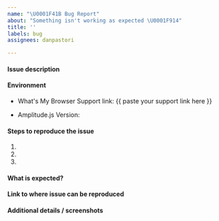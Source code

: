 ```yaml
---
name: "\U0001F41B Bug Report"
about: "Something isn't working as expected \U0001F914"
title: ''
labels: bug
assignees: danpastori

---
```


<!-- Please use this template to help us answer your question faster! -->

<!-- FEATURE REQUESTS: If you are proposing a new feature, replace this entire text with a detailed description on why at least 90% of Amplitude.js users will want to use your feature. -->

<!-- BUG REPORTS: Complete the sections below: -->

#### Issue description
<!-- Replace this comment with a short explanation of what is going on -->

#### Environment

<!-- On the device you are experiencing issues, go to https://www.whatsmybrowser.org/. Paste your support URL below -->
- What's My Browser Support link: {{ paste your support link here }}
<!-- Run `Amplitude.getVersion()` in your browser console" -->
- Amplitude.js Version:

#### Steps to reproduce the issue

1.  
2.  
3.  

#### What is expected?
<!-- Give us an explanation of what should be happening -->

#### Link to where issue can be reproduced
<!-- Please provide a link to a JSFiddle,  JSBin, CodePen, your website, or GitHub repo. -->

#### Additional details / screenshots
<!-- Screenshots, console output, logs, etc are extremely helpful -->
